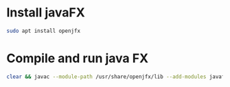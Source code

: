 # Install javaFX

```bash
sudo apt install openjfx
```

# Compile and run java FX

```bash
clear && javac --module-path /usr/share/openjfx/lib --add-modules javafx.controls,javafx.fxml NotepadFX.java && java --module-path /usr/share/openjfx/lib --add-modules javafx.controls,javafx.fxml NotepadFX
```

<!-- # Compile and Run App Swing

```bash
javac Notepad.java && java Notepad
``` -->

